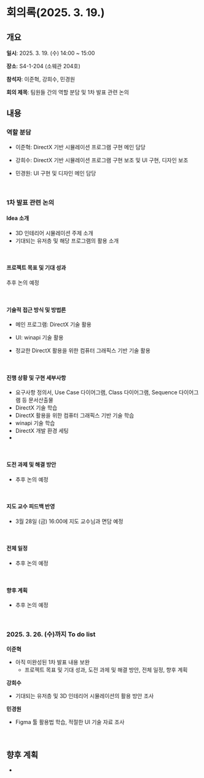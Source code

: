 # 회의록(2025. 3. 19.)

## 개요

**일시**: 2025. 3. 19. (수) 14:00 ~ 15:00

**장소**: S4-1-204 (소웨관 204호)

**참석자**: 이준혁, 강희수, 민경원

**회의 제목**: 팀원들 간의 역할 분담 및 1차 발표 관련 논의

## 내용

### 역할 분담

- 이준혁: DirectX 기반 시뮬레이션 프로그램 구현 메인 담당

- 강희수: DirectX 기반 시뮬레이션 프로그램 구현 보조 및 UI 구현, 디자인 보조

- 민경원: UI 구현 및 디자인 메인 담당

<br>

### 1차 발표 관련 논의

#### Idea 소개

- 3D 인테리어 시뮬레이션 주제 소개
- 기대되는 유저층 및 해당 프로그램의 활용 소개

<br>

#### 프로젝트 목표 및 기대 성과

추후 논의 예정

<br>

#### 기술적 접근 방식 및 방법론

- 메인 프로그램: DirectX 기술 활용

- UI: winapi 기술 활용
- 정교한 DirectX 활용을 위한 컴퓨터 그래픽스 기반 기술 활용

<br>

#### 진행 상황 및 구현 세부사항

- 요구사항 정의서, Use Case 다이어그램, Class 다이어그램, Sequence 다이어그램 등 문서산출물
- DirectX 기술 학습
- DirectX 활용을 위한 컴퓨터 그래픽스 기반 기술 학습
- winapi 기술 학습
- DirectX 개발 환경 세팅
- 

<br>

#### 도전 과제 및 해결 방안

- 추후 논의 예정

<br>

#### 지도 교수 피드백 반영

- 3월 28일 (금) 16:00에 지도 교수님과 면담 예정

<br>

#### 전체 일정

- 추후 논의 예정

<br>

#### 향후 계획

- 추후 논의 예정

<br>

### 2025. 3. 26. (수)까지 To do list

**이준혁**

- 아직 미완성된 1차 발표 내용 보완
    - 프로젝트 목표 및 기대 성과, 도전 과제 및 해결 방안, 전체 일정, 향후 계획

**강희수**

- 기대되는 유저층 및 3D 인테리어 시뮬레이션의 활용 방안 조사

**민경원**

- Figma 툴 활용법 학습, 적절한 UI 기술 자료 조사

<br>

## 향후 계획

-